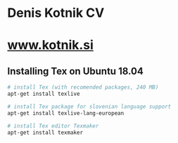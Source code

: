 # Denis Kotnik CV
# www.kotnik.si

## Installing Tex on Ubuntu 18.04

``` bash
# install Tex (with recomended packages, 240 MB)
apt-get install texlive

# install Tex package for slovenian language support
apt-get install texlive-lang-european

# install Tex editor Texmaker
apt-get install texmaker
```
